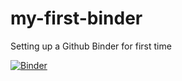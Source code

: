 # my-first-binder
Setting up a Github Binder for first time


[![Binder](https://mybinder.org/badge_logo.svg)](https://mybinder.org/v2/gh/bikegeek/my-first-binder/develop)
